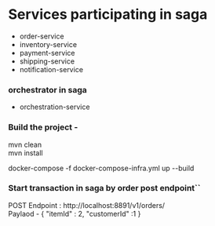 # Services participating in saga

- order-service
- inventory-service
- payment-service
- shipping-service
- notification-service

### orchestrator in saga
- orchestration-service

###  Build the project - 
mvn clean </br>
mvn install

docker-compose -f docker-compose-infra.yml up --build

### Start transaction in saga by order post endpoint``

POST Endpoint : http://localhost:8891/v1/orders/ </br>
Paylaod - 
{
	"itemId" : 2,
	"customerId" :1
}


